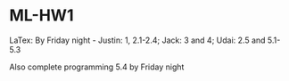 # ML-HW1
LaTex: By Friday night - Justin: 1, 2.1-2.4; Jack: 3 and 4; Udai: 2.5 and 5.1-5.3

Also complete programming 5.4 by Friday night
